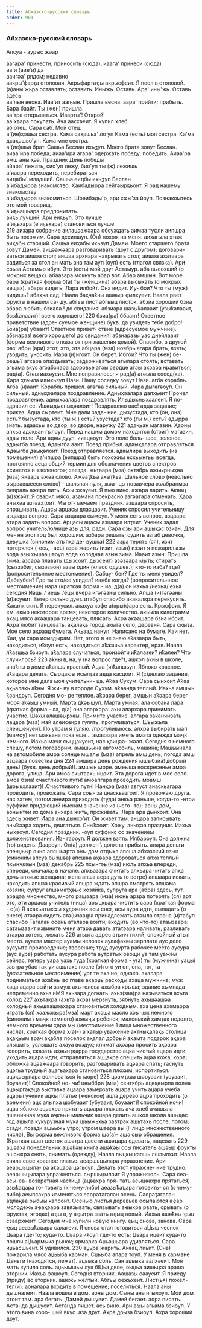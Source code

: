 ```yaml
---
title: Абхазско-русский словарь
order: 901
---
```


<h3>Абхазско-русский словарь</h3>

<dl>
  <dt>Апсуа - аурыс жәар</dt>
</dl>

аагара' принести, приносить (сюда), иаага' принеси (сюда)  
аа'и (аие'и) да  
ааигәа' рядом; недавно  
аакры'фарҭа столовая. Акрыфартаҿы акрысфеит. Я поел в столовой.  
(а)аны'жьра оставлять; оставить. Иныжь. Оставь. Ара' ины'жь. Оставь здесь  
аа'лын весна. Иаа'ит ааҧын. Пришла весна. аара' прийти; прибыть. Бара баайт. Ты (жен) пришла.  
аа'тра открываться. Иаарты'! Открой!  
аа'хәара покупать. Ача аасхәеит. Я купил хлеб.  
аб отец. Сара саб. Мой отец.  
а'(ие)ҳәшьа сестра. Кама саҳәшьа' ло уп Кама (есть) моя сестра. Ка'ма дсаҳәшьо'уп. Кама мне сестра.  
а'(ие)шьа брат. Сашьа Беслан ихьӡуп. Моего брата зовут Беслан.  
аиаа'ира победа; аиаа'ира агара' одержать победу, победить. Аиаа'ра амш аны'ҳәа. Праздник День победы  
айара' лежать, сио'уп лежу, био'уп ты (ж) лежишь  
а'иасра переходить, перебираться  
аиҵабы' младший. Сашьа еиҵбы ихьӡуп Беслан  
а'ибадырра знакомство. Ҳаибадырра сейгәырҕьоит. Я рад нашему знакомству  
а'ибадырра знакомиться. Шәеибады'р, ари сҩы'за йоуп. Познакомтесь это мой товарищ.  
а'иҕьашьара предпочитать.  
аиҕь лучший. Ари еиҕьуп. Это лучше  
а'иҕьхара (е'иҕьхара) становиться лучше  
219
аизара собрание
аилацәажәара обсуждать
аимаа туфли
аипшра быть похожим. Сара дсеипшуп. (Он)
похож на меня.
аихагыла этаж
аиҳабы старший. Сашьа еиҳабы ихьзуп Дамеи. Моего
старшего брата зовут Дамей.
аицәажәара разговаривать (друг с другом); договари-
ваться
аишәа стол; аишәа архиара накрывать стол; аишәа
ахатәара садиться за стол
ан мать
ана там
ауп (оуп) есть (глагол связка). Ари соьза Астамыр
ибуп. Это (есть) мой друг Астамур.
аба высохший (о мокрых вещах).
абаазара мокнуть
абар вот. Абар амшын. Вот море.
бара (краткая форма б(а) ты (женщина)
абара высыхать (о мокрых вещах).
абара видеть. Лара илбойт. Она видит. Иу-
бои? Что ты (муж) видишь?
абаҳча сад. Наала баҳчаҟны ашәыр
ҿылхуеит. Наала рвет фрукты в нашем са-
ду.
абгьы лист
абгьыц листок.
абзиа хороший
бзиа абара любить
бзиала ! до свидания!
абзиара шәзыҟалааит (узыҟалааит, бзыҟалааит)! всего
хорошего!
220
бзиа(ра) ббааит! Ответное приветствие (адре-
суемое женщине) букв. да увидеть тебе
добро! Бзиа(ра) убааит! Ответное привет-
ствие (адресуемое мужчине).
абзиараз! всего хорошего! до свидания!
абзиаразы уао днейлааит (форма вежливого отказа от
приглашения домой). Спасибо, в другой раз!
абри (ари) этот, это, эта
абцара (мза) ноябрь
агара брать, взять; уводить; уносить. Иара
(и)игоит. Он берет. Ибгои? Что ты (жен) бе-
решь?
агхара опаздывать; задерживаться
агылара стоять; вставать
агьама вкус
агәабзиара здоровье
агәы сердце
агәы ахәара нравиться; рад(а). Сгәы иахәуеит. Мне
понравилось; я рад(а)
агәыла
сосед(ка). Ҳара
ҳгәыла илыхьзуп
Нази. Нашу соседку зовут Нази.
агба корабль. Агба (и)ааит. Корабль пришел.
агәгәа сильный. Иара дыгәгәоуп. Он сильный.
адныҳәалара поздравление. Адныҳәалара дапхьеит
Прочел поздравление.
адныхәалара поздравлять. Илыдысныҳәалеит. Я по-
здравил ее. Ишәыдысныҳәалоит! Поздравляю вас!
адца задание; приказ. Адца сыртеит. Мне дали зада-
ние.
дызустада, кто (он, она) есть? бызустада, кто (ты ж.)
есть? узустада? кто (ты м.) есть?
адырра знать.
адаахьы во двор, во дворе, наружу
221
адәқьан магазин. Ҳаоны апхьа адәқьан гылоуп. Перед
нашим домом находится (стоит) магазин.
адаы поле. Ари адәы дууп, ииацǝоуп. Это поле боль-
шое, зеленое.
адәыгба поезд. Адәыгба ааит. Поезд прибыл.
адәықәлара отправляться. Адәыгба дәықәлоит. Поезд
отправляется.
адәылира выходить (из помещения)
а'ипшра (еипшра) быть похожим
ескьынгьы всегда, постоянно
аеца общий термин для обозначения цветов спектров
«синего» и «зеленого»; звезда.
жьҭаара (мза) октябрь
ажьырныҳәа (мза) январь
ажәа слово. Ажәаҭҟьа ахыҭҟьа. Шальное слово
(невольно вырвавшееся слово) - шальная пуля, жәа-
цы позавчера
жәабранмза февраль
ажера пить. Аҩы зжәуеит. Я пью вино.
ажәра варить. Акәац (и)зжәйт. Я сварил мясо.
азамана прекрасно
азгәаҭара отмечать. Ҳара аныҳәа азгәаҳҭоит. Мы от-
мечаем праздник.
азцаара спросить, спрашивать. Ацасы арцасы
длазцааит. Ученик спросил учительницу
азцаара вопрос. Сара азцаара сымоуп. У меня есть
вопрос.
азцаара атара задать вопрос. Арцасы ацасы азцаара
илҭеит. Ученик задал вопрос учитель/ю/нице
азы для, ради. Сара сзы ари ашықәс бзиан. Для ме-
ня этот год был хорошим.
азбара решать; судить
азгаб девочка, девушка (синоним атыпҳа де-
вушка)
222
азра терять (ся), изит потерялся (-ось, -ась)
азра жарить (изит, изын) иззит я пожарил
азы вода азы хьшәашәоуп вода холодная
азын зима. Иааит азын. Пришла зима.
азсара плавать (дызсоит, дызсеит)
азәзәара мыть; стирать (сыззәбит, сызәзәон)
азәы один (класс одушев.); кто-то
иаба? где? (вопросительнное местоимение). Сабау-
беи? Где ты меня увидел? Дабаубеи? Где ты его/ее
увидел?
ианба когда? (вопросительнное местоимение)
иара (краткая форма - иа, д(а) он
иахьа /иехьа/ ехьа сегодня
Иацы / иецы /ецы вчера
игәгәаны
сильно. Апша (и)гәгәаны (и)асуеит.
Ветер сильно дует.
итабуп спасибо
акакалкра перекусить. Какалк скит. Я перекусил.
акахуа кофе
а(кры)фара есть. Крысфоит. Я ем.
акыр некоторое время; некоторое количество.
акьыла килограмм
акац мясо
акәашара танцевать, плясать. Ахра акәашара бзиа
ибоит. Ахра любит танцевать.
ақалақь город
акыта село, деревня. Сара сқыҭа. Мое село
ақраад бумага. Ақьаад иануп. Написано на бумаге.
Каи нет. Каи, уи сара исыздырам. Нет, этого я не
знаю
аҟазаара быть, находиться, иҟоуп есть, находиться
аҟазшьа характер, нрав. Наала лҟазшьа бзиоуп.
аҟалара случаться, произойти иҟалазеи? иҟалеи?
Что случилось?
223
аҟны в, на, у (на вопрос где?), ашкол аҟны в школе,
анаҟны в доме
аҟапшь красный. Ацәа (и)ҟапшьуп. Яблоко красное.
аҟаҵара делать. Сырцаюы исылҭаз адца касцоит. Я
(с)делаю задание, которое мне дала моя учительни-
ца.
Аҟәа Сухум. Сара сынхоит Áҟәа ақьалакь аҟны. Я жи-
ву в городе Сухум.
аҟәанда теплый. Иахьа амшын ҟәандоуп. Сегодня мо-
ре теплое.
аҟәара берег, амшын аҟәара берег моря
аҟәыш умный. Марҭа дҟәышуп. Марта умная.
ала собака
лара (краткая форма - ла, д(а) она
алархәра: ахы алархәра принимать участие. Шәхы
алашәырхәы. Примите участие.
алгара заканчивать
лацара (мза) май
алеисеира гулять, прогуливаться. Шьыжьла
слеишеиуеит. По утрам я гуляю.
/прогуливаюсь.
алхра выбирать
мап (мамоу)
нет
макьана пока еще...
амазаара иметь
амата одежда
маҷк немного. Иахьа маҷк сыццакуеит, нас ҳаицәа-
жәап. Сегодня я немного спешу, потом поговорим.
амашьына автомобиль, машина;
Машьынала на автомобиле
амра солнце
мшалы (мза) апрель
амш день; погода
амш азцаара повестка дня
224
амшира день рождения
мшыбзиа! добрый день! (букв. день добрый!).
амшын море.
амеыша воскресенье
амоа дорога, улица. Ари амоа скытаахь ицоит. Эта
дорога идет в мое село.
амоа бзиа! счастливого пути!
амоапгара проводить
моамш (шәықәлааит)! .Счастливого пути!
Нанҳәа (мза) август
анаскьагара проводить, провожать. Сара соы-
за днаскьазгоит. Я провожаю друга.
нас затем, потом
анеира приходить (туда)
анкьа раньше, когда-то
-нтәи суффикс придающий именам значение из (чего-
то); аоны дом, аонынтәи из дома
анхара жить, проживать. Лара ара дынхоит.
Она здесь живет. Иара ана дынхоʻит. Он
живет там.
анцара записывать
аныҟәара ходить, двигаться. Сныҟәоит. Хожу.
аныҳәа праздник. Иахьа ныҳәоуп. Сегодня праздник.
-оуп суффикс со значением долженствования. Из-
гароуп. Я должен взять. Илбароуп. Она должна (то)
видеть. Даароуп. Он(а) должен \ должна прибыть.
апара деньги
апенџьыр окно
апсшьарта оны дом отдыха
апсша абхазский язык (синоним апсуа
бызшәа)
апсшәа аҳәара здороваться
апха теплый
пхынҷкәын (мза) декабрь
225
пхынгәы(мза) июль
апхьа впереди, спереди, сначала; в начале.
апхьазара считать
алхьара читать
апҳа дочь
апхәыс женщина; жена
апша асра дуть (о встре)
апшаара искать, находить
апшза красивый
апшра ждать
апшра смотреть
апшәма хозяин; супруг
апшәмаҭҳәыс хозяйка, супруга
ара (абра) здесь, тут.
арацǝа множество, много
рашәара (мза) июнь
арзра потерять (ся)
арт это, эти
арцасы учитель (ница)
арыцкьара чистить
сара (краткая форма - c(a) Я
асахьатыхҩы художник
асы снег,
асы аура идти, выпадать (о снеге)
атәара сидеть
атә(ызаа)ра принадлежать
атәыла страна
(и)табуп спасибо
Тагалан осень
аталара войти, входить (во что-то)
атамзаара: саҭамзааит извините меня
атара давать
атаҭәара наливать; разливать
атахра хотеть, желать
226
атызта адрес
атынч тихий, спокойный
атып место.
ауаста мастер
ауамы человек
аулафахәы зарплата
аус дело
аусумта произведение; творение; труд
аусурта рабочее место
аусура (аус аура) работать
аусура работа
аутратых овощи
ya там
уажәы сейчас, теперь
уара
уахь туда
(краткая форма - y(a) ты (мужчина)
уацыі завтра
убас так
уи ашьтахь после (э)того
уи он, она, тот, та (указательное местоимение)
урт те
аха но, однако.
ахалара подниматься
ахаҟны во главе
ахарџь расходы
ахаца мужчина; муж
хаца ацара выйти замуж
ахь голова
ахыбра крыша; здание
хымпада непременно
ахьз иМЯ
ахьзара догнать.
ахьз(заа)ра называться
ахьта холод
227
ахьтакра (ахьта акра) мерзнуть, зябнуть
ахьшәашәа холодный
ахьшәашәахара становиться холодным.
аха цена
ахәмарра играть (ся)
хәажәкыра(мза) март
ахәша масло
хәыҷык немного (синоним \\ маҷк немного)
ахәыҷы ребенок; маленький
ҳамҭак недолго, немного времени
ҳара мы (местоимение 1 лица множественного числа),
краткая форма ҳ(а)-)
а хатыр уважение
ахтнықалақь столица
аҳақьым врач
аҳабла поселок
аҳалал добрый
аҳамта подарок
аҳара слышать, услышать
аҳауа воздух; климат
аҳәара просить
аҳәара говорить, сказать
аҳәынҭқарра государство
ацка чистый
ацара идти, уходить
ацара идти; отправляться
аццакра спешить
ацәа кожа; кора; обложка
ацәажәара говорить, разговаривать
ацәара спать; гаснуть
ацәгьа трудный
ацагьахара становиться плохим, испортиться.
ацәқәырпара волноваться (о море)
228
цәамҭхаа шәоуааит (уоуааит, боуааит)! Спокойной но-
чи!
цәыббра (мза) сентябрь
ацәқәырпа волна
ацәыргақэца выставка
ацаара замерзать
ацара учить
ацара учеба
ацарыі ученик
ацкы платье (женское)
ацла дерево
ацра проходить (о времени)
ацх алыпха шәбуааит (убуааит, боуааит)! спокойной
ночи!
ацаа яблоко
ацәахра прятать
ацәара плакать
ача хлеб
ачашыла пшеничная мука
аҷкәын мальчик
ашара делить
ашкол школа
ашықәс год
ашыла кукурузная мука
шьыжьхьа завтрак
ашьҭахь после, потом; сзади, позади
ашьыжь утро; утром
шәара вы (II лицо множественного числа), Вы
форма вежливого
форма шә(а)-
ашә сыр
обращения. (Краткая
ашат цветок
ашәтра цвести
ашәҵара одевать, надевать
229
ашǝаха понедельник
ашәҟәы книга
ашәҟәы осы писатель
ашәыр фрукты
ашәыхра снять,
снимать (одежду), Наала
лыцкы капшь лшәылхит. Наала сняла свое
красное платье.
аеаршьцылара упражнение. Ари аеаршьцыла-
ра аҟацара цәгьоуп. Делать этот упражне-
ние трудно.
аеаршьцылара
упражняться.
сыршьцылоит Я упражняюсь.
Capa cea-
аеы-еа- возвратная частица (ацәахра пря-
тать аеыцәахра прятаться) азыҟаҵара го-
товить (к чему-либо) аеазыҟаҵара готовить-
ся (к чему-либо)
аеыпсахра изменяться
еаоратагалан осень. Саораҭагалан аҵлақәа
рыбыы капсоит. Осенью листья деревьев
осыпаются
аҿар молодежь
аҿаҳәара завязывать, связывать
аҿыхра рвать, срывать (о фруктах, ягодах)
аҿы в, у
аҿытра звать
аҿыц новый. Иахьа ашәҟәы ҿыц сзаархәеит.
Сегодня мне купили новую книгу.
ęыц снова, занова. Сара ҿыц аеазыҟаҵара
салагеит. Я снова стал готовиться
аЏыш чеснок
Џьара где-то; куда-то. Џьара иҟоуп где-то есть; Џьара
ицеит куда-то пошли
аЏьармыка рынок; ярмарка
Аџьашьара удивляться. Сара иџьасшьеит. Я удивился.
230
аџьра жарить. Акәац лиьит. (Она) пожарила мясо
аџьыба карман. Сџьыба апара тоуп. У меня в кармане
Деньги (находятся, лежат).
ацьыка соль. Сан аџьыка аалхәеит. Моя мать купила
соль.
аџьымшьы лук
біЏьа двое, оыџьа аишьцәа
араша вторник. Иахьа фашоуп. Сегодня вторник.
Аашазы саауеит. Я приеду (приду) во вторник.
ашежь желтый. Абгьы оежьхеит. Лист(ья) пожел-
тел(и).
аоналара входить в помещение; поселиться. Наала
аны дышналеит. Наала вошла в дом.
аоны дом. Сыны ана игылоуп. Мой дом стоит там.
ара бегать. Дамей дышуеит. Дамей бегает.
аора писать. Астанда дышуеит. Астанда пишет.
ась вино. Ари аҩы агьама бзиоуп. У этого вина хоро-
ший вкус.
аза друг. Ахра доыза бзиоуп. Ахра хороший друг.


